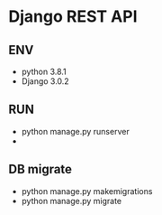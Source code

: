 # Django REST API

## ENV
- python 3.8.1
- Django 3.0.2

## RUN
- python manage.py runserver
- 

## DB migrate
- python manage.py makemigrations
- python manage.py migrate

